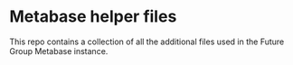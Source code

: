 # Metabase helper files

This repo contains a collection of all the additional files used in the Future Group Metabase instance.
